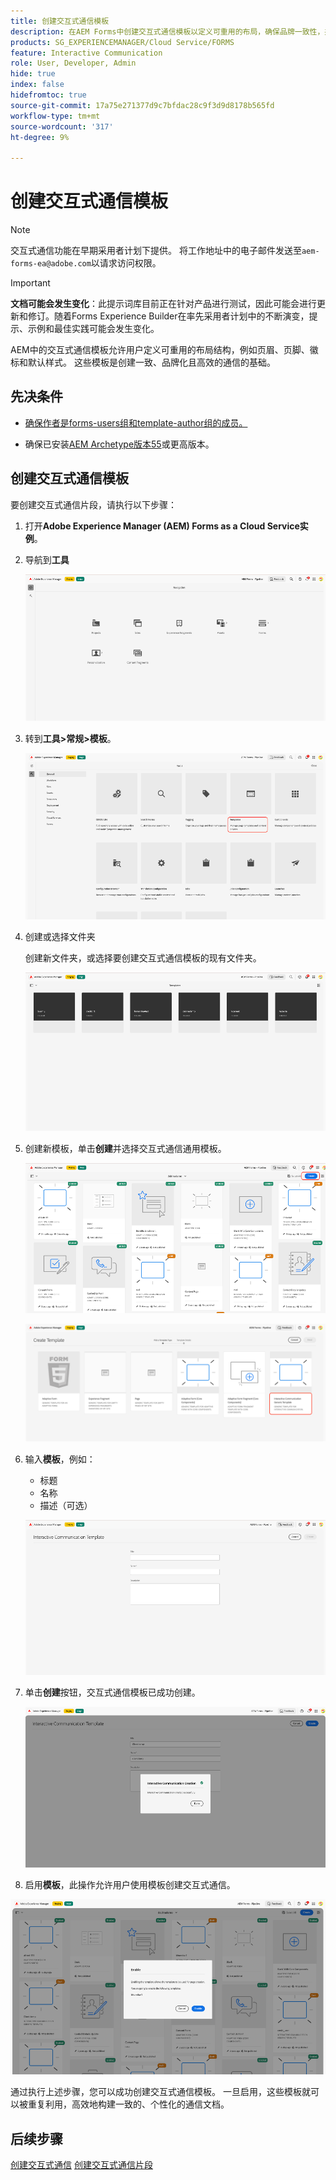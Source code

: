 ```yaml
---
title: 创建交互式通信模板
description: 在AEM Forms中创建交互式通信模板以定义可重用的布局，确保品牌一致性，并简化数据驱动的个性化通信的创建。
products: SG_EXPERIENCEMANAGER/Cloud Service/FORMS
feature: Interactive Communication
role: User, Developer, Admin
hide: true
index: false
hidefromtoc: true
source-git-commit: 17a75e271377d9c7bfdac28c9f3d9d8178b565fd
workflow-type: tm+mt
source-wordcount: '317'
ht-degree: 9%

---
```


# 创建交互式通信模板

>[!NOTE]
>
> 交互式通信功能在早期采用者计划下提供。 将工作地址中的电子邮件发送至`aem-forms-ea@adobe.com`以请求访问权限。

>[!IMPORTANT]
>
> **文档可能会发生变化**：此提示词库目前正在针对产品进行测试，因此可能会进行更新和修订。随着Forms Experience Builder在率先采用者计划中的不断演变，提示、示例和最佳实践可能会发生变化。

AEM中的交互式通信模板允许用户定义可重用的布局结构，例如页眉、页脚、徽标和默认样式。 这些模板是创建一致、品牌化且高效的通信的基础。

## 先决条件

* [确保作者是forms-users组和template-author组的成员。](/help/forms/setup-forms-cloud-service.md#configure-users)

* 确保已安装[AEM Archetype版本55](https://github.com/adobe/aem-project-archetype)或更高版本。

## 创建交互式通信模板

要创建交互式通信片段，请执行以下步骤：

1. 打开&#x200B;**Adobe Experience Manager (AEM) Forms as a Cloud Service实例**。

1. 导航到&#x200B;**工具**

   ![查找IC文档](/help/forms/interactive-communication/assets/aem.png)

1. 转到&#x200B;**工具>常规>模板**。

   ![查找IC文档](/help/forms/interactive-communication/assets/template.png)

1. 创建或选择文件夹

   创建新文件夹，或选择要创建交互式通信模板的现有文件夹。

   ![查找IC文档](/help/forms/interactive-communication/assets/choosefolder.png)

1. 创建新模板，单击&#x200B;**创建**&#x200B;并选择交互式通信通用模板。

   ![查找IC文档](/help/forms/interactive-communication/assets/create1.png)

   ![查找IC文档](/help/forms/interactive-communication/assets/choose.png)

1. 输入&#x200B;**模板**，例如：

   * 标题
   * 名称
   * 描述（可选）

   ![查找IC文档](/help/forms/interactive-communication/assets/create2.png)

1. 单击&#x200B;**创建**&#x200B;按钮，交互式通信模板已成功创建。

   ![查找IC文档](/help/forms/interactive-communication/assets/enabled.png)

1. 启用&#x200B;**模板**，此操作允许用户使用模板创建交互式通信。

![查找IC文档](/help/forms/interactive-communication/assets/enable.png)

通过执行上述步骤，您可以成功创建交互式通信模板。 一旦启用，这些模板就可以被重复利用，高效地构建一致的、个性化的通信文档。

## 后续步骤

[创建交互式通信](/help/forms/interactive-communication/create-interactive-communication.md)
[创建交互式通信片段](/help/forms/interactive-communication/create-interactive-communication-fragment.md)
